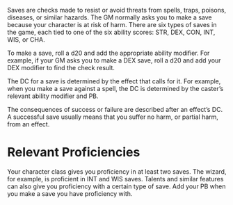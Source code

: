 Saves are checks made to resist or avoid threats from spells, traps, poisons, diseases, or similar hazards. The GM normally asks you to make a save because your character is at risk of harm. There are six types of saves in the game, each tied to one of the six ability scores: STR, DEX, CON, INT, WIS, or CHA.

To make a save, roll a d20 and add the appropriate ability modifier. For example, if your GM asks you to make a DEX save, roll a d20 and add your DEX modifier to find the check result.

The DC for a save is determined by the effect that calls for it. For example, when you make a save against a spell, the DC is determined by the caster’s relevant ability modifier and PB.

The consequences of success or failure are described after an effect’s DC. A successful save usually means that you suffer no harm, or partial harm, from an effect.
# Relevant Proficiencies
Your character class gives you proficiency in at least two saves. The wizard, for example, is proficient in INT and WIS saves. Talents and similar features can also give you proficiency with a certain type of save. Add your PB when you make a save you have proficiency with.